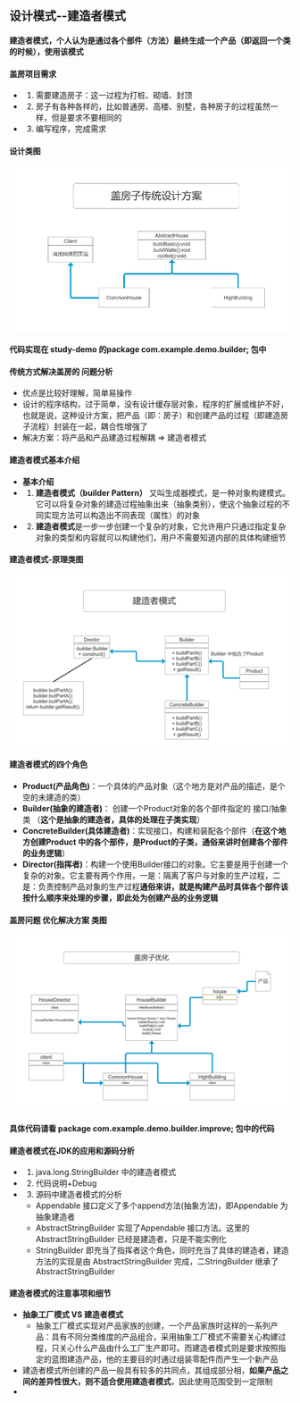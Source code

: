 ## 设计模式--建造者模式

#### 建造者模式，个人认为是通过各个部件（方法）最终生成一个产品（即返回一个类的时候），使用该模式
#### 盖房项目需求
* 1. 需要建造房子：这一过程为打桩、砌墙、封顶
* 2. 房子有各种各样的，比如普通房、高楼、别墅，各种房子的过程虽然一样，但是要求不要相同的
* 3. 编写程序，完成需求

#### 设计类图
![盖房子传统设计类图](file/盖房子设计类图.jpg)

#### 代码实现在 study-demo 的package com.example.demo.builder;  包中

#### 传统方式解决盖房的 问题分析
* 优点是比较好理解，简单易操作
* 设计的程序结构，过于简单，没有设计缓存层对象，程序的扩展或维护不好，也就是说，这种设计方案，把产品（即：房子）和创建产品的过程（即建造房子流程）封装在一起，耦合性增强了
* 解决方案：将产品和产品建造过程解耦 => 建造者模式

#### 建造者模式基本介绍
* **基本介绍**
* 1. **建造者模式（builder Pattern）** 又叫生成器模式，是一种对象构建模式。它可以将复杂对象的建造过程抽象出来（抽象类别），使这个抽象过程的不同实现方法可以构造出不同表现（属性）的对象
* 2. **建造者模式**是一步一步创建一个复杂的对象，它允许用户只通过指定复杂对象的类型和内容就可以构建他们，用户不需要知道内部的具体构建细节

#### 建造者模式-原理类图
![建造者模式原理类图](file/建造者模式-原理类图.jpg)

#### 建造者模式的四个角色
* **Product(产品角色)**：一个具体的产品对象（这个地方是对产品的描述，是个空的未建造的类）
* **Builder(抽象的建造者)**： 创建一个Product对象的各个部件指定的 接口/抽象类 （**这个是抽象的建造者，具体的处理在子类实现**）
* **ConcreteBuilder(具体建造者)**：实现接口，构建和装配各个部件（**在这个地方创建Product 中的各个部件，是Product的子类，通俗来讲时创建各个部件的业务逻辑**）
* **Director(指挥者)**：构建一个使用Builder接口的对象。它主要是用于创建一个复杂的对象。它主要有两个作用，一是：隔离了客户与对象的生产过程，二是：负责控制产品对象的生产过程**通俗来讲，就是构建产品时具体各个部件该按什么顺序来处理的步骤，即此处为创建产品的业务逻辑**

#### 盖房问题 优化解决方案 类图
![盖房问题优化方案](file/盖房子优化设计类图.jpg)


#### 具体代码请看 package com.example.demo.builder.improve; 包中的代码

#### 建造者模式在JDK的应用和源码分析
* 1. java.long.StringBuilder 中的建造者模式
* 2. 代码说明+Debug
* 3. 源码中建造者模式的分析
  * Appendable 接口定义了多个append方法(抽象方法)，即Appendable 为抽象建造者
  * AbstractStringBuilder 实现了Appendable 接口方法。这里的AbstractStringBuilder 已经是建造者，只是不能实例化
  * StringBuilder 即充当了指挥者这个角色，同时充当了具体的建造者，建造方法的实现是由 AbstractStringBuilder 完成，二StringBuilder 继承了 AbstractStringBuilder

#### 建造者模式的注意事项和细节
* **抽象工厂模式 VS 建造者模式**
  * 抽象工厂模式实现对产品家族的创建，一个产品家族时这样的一系列产品：具有不同分类维度的产品组合，采用抽象工厂模式不需要关心构建过程，只关心什么产品由什么工厂生产即可。而建造者模式则是要求按照指定的蓝图建造产品，他的主要目的时通过组装零配件而产生一个新产品
* 建造者模式所创建的产品一般具有较多的共同点，其组成部分相，**如果产品之间的差异性很大，则不适合使用建造者模式**，因此使用范围受到一定限制
* 